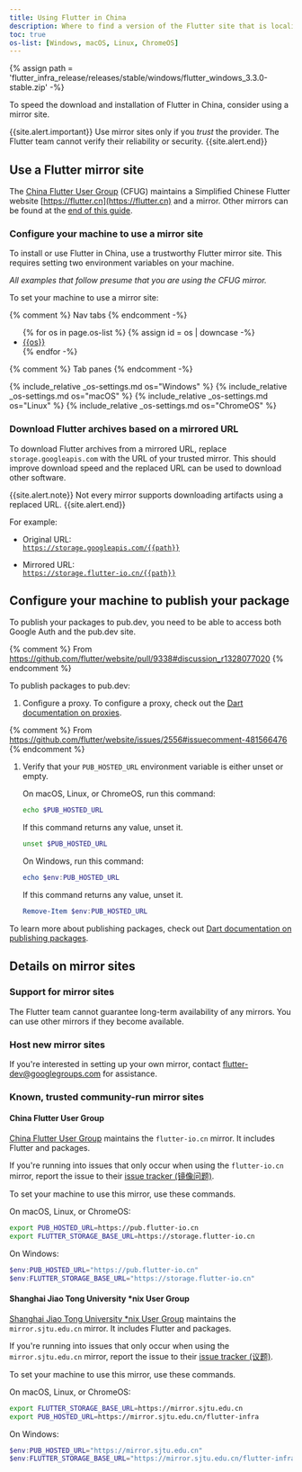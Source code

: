 ```yaml
---
title: Using Flutter in China
description: Where to find a version of the Flutter site that is localized to Simplified Chinese.
toc: true
os-list: [Windows, macOS, Linux, ChromeOS]
---
```


{% assign path = 'flutter_infra_release/releases/stable/windows/flutter_windows_3.3.0-stable.zip' -%}

To speed the download and installation of Flutter in China,
consider using a mirror site.

{{site.alert.important}}
  Use mirror sites only if you _trust_ the provider.
  The Flutter team cannot verify their reliability or security.
{{site.alert.end}}

## Use a Flutter mirror site

The [China Flutter User Group][] (CFUG) maintains a Simplified Chinese
Flutter website [https://flutter.cn](https://flutter.cn) and a mirror.
Other mirrors can be found at the [end of this guide](#known-trusted-community-run-mirror-sites).

### Configure your machine to use a mirror site

To install or use Flutter in China, use a trustworthy Flutter mirror site.
This requires setting two environment variables on your machine.

_All examples that follow presume that you are using the CFUG mirror._

To set your machine to use a mirror site:

{% comment %} Nav tabs {% endcomment -%}
<ul class="nav nav-tabs" id="china-os-tabs" role="tablist">
{% for os in page.os-list %}
{% assign id = os | downcase -%}
  <li class="nav-item">
    <a class="nav-link {%- if id == 'windows' %} active {% endif %}" id="{{id}}-tab" href="#{{id}}" role="tab" aria-controls="{{id}}" aria-selected="true">{{os}}</a>
  </li>
{% endfor -%}
</ul>

{% comment %} Tab panes {% endcomment -%}
<div class="tab-content">
{% include_relative _os-settings.md os="Windows" %}
{% include_relative _os-settings.md os="macOS" %}
{% include_relative _os-settings.md os="Linux" %}
{% include_relative _os-settings.md os="ChromeOS" %}
</div>

### Download Flutter archives based on a mirrored URL

To download Flutter archives from a mirrored URL,
replace `storage.googleapis.com` with the URL of your trusted mirror.
This should improve download speed and the replaced URL
can be used to download other software.

{{site.alert.note}}
  Not every mirror supports downloading artifacts using a replaced URL.
{{site.alert.end}}

For example:

* Original URL:<br>
  [`https://storage.googleapis.com/{{path}}`](https://storage.googleapis.com/{{path}})

* Mirrored URL:<br>
  [`https://storage.flutter-io.cn/{{path}}`](https://storage.flutter-io.cn/{{path}})

## Configure your machine to publish your package

To publish your packages to pub.dev,
you need to be able to access both Google Auth and the pub.dev site.

  {% comment %}
  From https://github.com/flutter/website/pull/9338#discussion_r1328077020
  {% endcomment %}

To publish packages to pub.dev:

1. Configure a proxy.
   To configure a proxy, check out the [Dart documentation on proxies][].

  {% comment %}
  From https://github.com/flutter/website/issues/2556#issuecomment-481566476
  {% endcomment %}

1. Verify that your `PUB_HOSTED_URL` environment variable is either unset
   or empty.

   On macOS, Linux, or ChromeOS, run this command:

   ```bash
   echo $PUB_HOSTED_URL
   ```

   If this command returns any value, unset it.

   ```bash
   unset $PUB_HOSTED_URL
   ```

   On Windows, run this command:

   ```powershell
   echo $env:PUB_HOSTED_URL
   ```

   If this command returns any value, unset it.

   ```powershell
   Remove-Item $env:PUB_HOSTED_URL
   ```

To learn more about publishing packages, check out
[Dart documentation on publishing packages][].

[Dart documentation on proxies]: {{site.dart-site}}/tools/pub/troubleshoot#pub-get-fails-from-behind-a-corporate-firewall

[Dart documentation on publishing packages]: {{site.dart-site}}/tools/pub/publishing

## Details on mirror sites

### Support for mirror sites

The Flutter team cannot guarantee long-term availability of any mirrors.
You can use other mirrors if they become available.

### Host new mirror sites

If you're interested in setting up your own mirror,
contact [flutter-dev@googlegroups.com](mailto:flutter-dev@googlegroups.com)
for assistance.

### Known, trusted community-run mirror sites

#### China Flutter User Group

[China Flutter User Group][] maintains the `flutter-io.cn` mirror.
It includes Flutter and packages.

If you're running into issues that only occur when
using the `flutter-io.cn` mirror, report the issue to their
[issue tracker (镜像问题)]({{site.github}}/cfug/flutter.cn/issues/new/choose).

To set your machine to use this mirror, use these commands.

On macOS, Linux, or ChromeOS:

```bash
export PUB_HOSTED_URL=https://pub.flutter-io.cn
export FLUTTER_STORAGE_BASE_URL=https://storage.flutter-io.cn
```

On Windows:

```powershell
$env:PUB_HOSTED_URL="https://pub.flutter-io.cn"
$env:FLUTTER_STORAGE_BASE_URL="https://storage.flutter-io.cn"
```

#### Shanghai Jiao Tong University *nix User Group

[Shanghai Jiao Tong University *nix User Group][]
maintains the `mirror.sjtu.edu.cn` mirror.
It includes Flutter and packages.

If you're running into issues that only occur when
using the `mirror.sjtu.edu.cn` mirror, report the issue to their
[issue tracker (议题)](https://github.com/sjtug/mirror-requests).

To set your machine to use this mirror, use these commands.

On macOS, Linux, or ChromeOS:

```bash
export FLUTTER_STORAGE_BASE_URL=https://mirror.sjtu.edu.cn
export PUB_HOSTED_URL=https://mirror.sjtu.edu.cn/flutter-infra
```

On Windows:

```powershell
$env:PUB_HOSTED_URL="https://mirror.sjtu.edu.cn"
$env:FLUTTER_STORAGE_BASE_URL="https://mirror.sjtu.edu.cn/flutter-infra"
```

[China Flutter User Group]: https://github.com/cfug
[Shanghai Jiao Tong University *nix User Group]: https://github.com/sjtug
